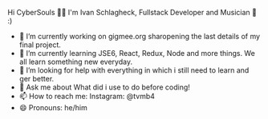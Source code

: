 Hi CyberSouls 👋🎇
I'm Ivan Schlagheck, Fullstack Developer and Musician 🎻 :)

- 🔭 I’m currently working on gigmee.org sharopening the last details of my final project.
- 🌱 I’m currently learning JSE6, React, Redux, Node and more things. We all learn something new everyday.
- 🤔 I’m looking for help with everything in which i still need to learn and ger better.
- 💬 Ask me about What did i use to do before coding!
- 📫 How to reach me: Instagram: @tvmb4
- 😄 Pronouns: he/him
